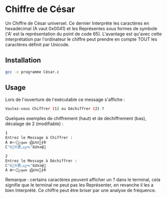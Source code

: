 # Chiffre de César
Un Chiffre de César universel. Ce dernier Interprète les caractères en hexadécimal (A vaut 0x0041) et les Représentes sous formes de symbole ('A' est la représentation du point de code 65). L'avantage est qu'avec cette interprétation par l'ordinateur le chiffre peut prendre en compte TOUT les caractères définit par Unicode. 
   
## Installation

```zsh
gcc -o programme César.c
```
## Usage
Lors de l'ouverture de l'exécutable ce message s'affiche :
```bash
Voulez-vous Chiffrer (1) ou Déchiffrer (2) ?
```
Quelques exemples de chiffrement (haut) et de déchiffrement (bas), décalage de 2 (modifiable) :
```bash
1
Entrez le Message à Chiffrer : 
A æ💀‹ࢢญጩ ឦᮗᰜ∑⨕𐁍    
C"è💂※更ࢤฏጫ"ឨᮙᰞ∓⨗𐁏
```
```bash
2
Entrez le Message à Déchiffrer : 
C"è💂※更ࢤฏጫ"ឨᮙᰞ∓⨗𐁏
A æ💀‹ࢢญጩ ឦᮗᰜ∑⨕𐁍
```
Remarque : certains caractères peuvent afficher un ? dans le terminal, cela signifie que le terminal ne peut pas les Représenter, en revanche il les a bien Interprété. 
Ce chiffre peut être briser par une analyse de fréquence.
